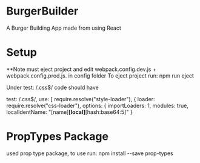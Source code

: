 # BurgerBuilder

A Burger Building App made from using React

# Setup

\*\*Note must eject project and edit webpack.config.dev.js + webpack.config.prod.js. in config folder
To eject project run: npm run eject

Under test: /\.css\$/ code should have

test: /\.css\$/,
use: [
require.resolve("style-loader"),
{
loader: require.resolve("css-loader"),
options: {
importLoaders: 1,
modules: true,
localIdentName: "[name]**[local]**[hash:base64:5]"
}

# PropTypes Package

used prop type package, to use run:
npm install --save prop-types
